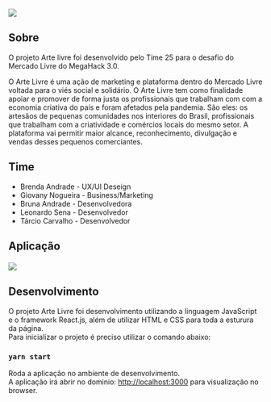 <div style="display: block; align-items: center;">
	<img style="display: block; margin: 20px auto;" src="https://i.ibb.co/VNPkrN8/teste.png">
</div>

## Sobre

O projeto Arte livre foi desenvolvido pelo Time 25 para o desafio do Mercado Livre do MegaHack 3.0.

O Arte Livre é uma ação de marketing e plataforma dentro do Mercado Livre voltada para o viés social e solidário. O Arte Livre tem como finalidade apoiar e promover de forma justa os profissionais que trabalham com com a economia criativa do país e foram afetados pela pandemia. São eles: os artesãos de pequenas comunidades nos interiores do Brasil, profissionais que trabalham com a criatividade e comércios locais do mesmo setor. A plataforma vai permitir maior alcance, reconhecimento, divulgação e vendas desses pequenos comerciantes.

## Time
- Brenda Andrade - UX/UI Deseign
- Giovany Nogueira - Business/Marketing
- Bruna Andrade - Desenvolvedora
- Leonardo Sena - Desenvolvedor
- Tárcio Carvalho - Desenvolvedor

## Aplicação
<img style="display: block; margin: 20px auto;" src="https://i.ibb.co/pxw1PVB/prototipo.png">

## Desenvolvimento

O projeto Arte Livre foi desenvolvimento utilizando a linguagem JavaScript e o framework React.js, além de utilizar HTML e CSS para toda a esturura da página.<br />
Para inicializar o projeto é preciso utilizar o comando abaixo:

### `yarn start`

Roda a aplicação no ambiente de desenvolvimento.<br />
A aplicação irá abrir no dominio: [http://localhost:3000](http://localhost:3000) para visualização no browser.

